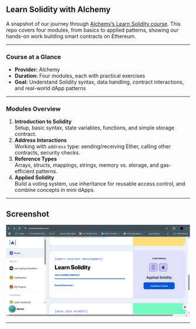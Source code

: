 ## Learn Solidity with Alchemy

A snapshot of our journey through [Alchemy’s Learn Solidity course](https://www.alchemy.com/university/courses/solidity). This repo covers four modules, from basics to applied patterns, showing our hands-on work building smart contracts on Ethereum.

---

### Course at a Glance
- **Provider:** Alchemy
- **Duration:** Four modules, each with practical exercises
- **Goal:** Understand Solidity syntax, data handling, contract interactions, and real-world dApp patterns

---

### Modules Overview
1. **Introduction to Solidity**  
   Setup, basic syntax, state variables, functions, and simple storage contract.
2. **Address Interactions**  
   Working with `address` type: sending/receiving Ether, calling other contracts, security checks.
3. **Reference Types**  
   Arrays, structs, mappings, strings, memory vs. storage, and gas-efficient patterns.
4. **Applied Solidity**  
   Build a voting system, use inheritance for reusable access control, and combine concepts in mini dApps.

---

## Screenshot

![Course Completion](completion.png)

---

